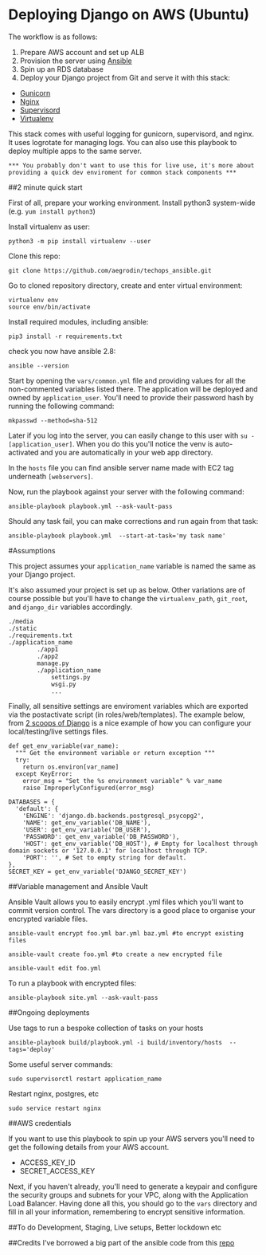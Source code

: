 Deploying Django on AWS (Ubuntu)
======

The workflow is as follows:

1. Prepare AWS account and set up ALB
2. Provision the server using [Ansible](http://www.ansible.com/home)
3. Spin up an RDS database
4. Deploy your Django project from Git and serve it with this stack:
  * [Gunicorn](http://gunicorn.org/)
  * [Nginx](http://nginx.org/)
  * [Supervisord](http://supervisord.org/)
  * [Virtualenv](http://virtualenv.readthedocs.org/en/latest/)

This stack comes with useful logging for gunicorn, supervisord, and nginx.  It uses logrotate for managing logs.  You can also use this playbook to deploy multiple apps to the same server.

`*** You probably don't want to use this for live use, it's more about providing a quick dev enviroment for common stack components ***`


##2 minute quick start

First of all, prepare your working environment.
Install python3 system-wide (e.g. `yum install python3`)

Install virtualenv as user:
```
python3 -m pip install virtualenv --user
```
Clone this repo:
```
git clone https://github.com/aegrodin/techops_ansible.git
```
Go to cloned repository directory, create and enter virtual environment:
```
virtualenv env
source env/bin/activate
```
Install required modules, including ansible:
```
pip3 install -r requirements.txt
```
check you now have ansible 2.8:
```
ansible --version
```
Start by opening the `vars/common.yml` file and providing values for all the non-commented variables listed there.  The application will be deployed and owned by `application_user`.  You'll need to provide their password hash by running the following command:

`mkpasswd --method=sha-512`

Later if you log into the server, you can easily change to this user with `su - [application_user]`.  When you do this you'll notice the venv is auto-activated and you are automatically in your web app directory.

In the `hosts` file you can find ansible server name made with EC2 tag underneath `[webservers]`.

Now, run the playbook against your server with the following command:

`ansible-playbook playbook.yml --ask-vault-pass`

Should any task fail, you can make corrections and run again from that task:

`ansible-playbook playbook.yml  --start-at-task='my task name'`


#Assumptions

This project assumes your `application_name` variable is named the same as your Django project.

It's also assumed your project is set up as below.  Other variations are of course possible but you'll have to change the `virtualenv_path`, `git_root`, and `django_dir` variables accordingly.

```
./media
./static
./requirements.txt
./application_name
		./app1
		./app2
		manage.py
		./application_name
			settings.py
			wsgi.py
			...
```

Finally, all sensitive settings are enviroment variables which are exported via the postactivate script (in roles/web/templates).  The example below, from [2 scoops of Django](http://twoscoopspress.org/products/two-scoops-of-django-1-6) is a nice example of how you can configure your local/testing/live settings files.

```
def get_env_variable(var_name):
  """ Get the environment variable or return exception """
  try:
    return os.environ[var_name]
  except KeyError:
    error_msg = "Set the %s environment variable" % var_name
    raise ImproperlyConfigured(error_msg)

DATABASES = {
  'default': {
    'ENGINE': 'django.db.backends.postgresql_psycopg2',
    'NAME': get_env_variable('DB_NAME'),
    'USER': get_env_variable('DB_USER'),
    'PASSWORD': get_env_variable('DB_PASSWORD'),
    'HOST': get_env_variable('DB_HOST'), # Empty for localhost through domain sockets or '127.0.0.1' for localhost through TCP.
    'PORT': '', # Set to empty string for default.
},
SECRET_KEY = get_env_variable('DJANGO_SECRET_KEY')
```

##Variable management and Ansible Vault

Ansible Vault allows you to easily encrypt .yml files which you'll want to commit version control.  The vars directory is a good place to organise your encrypted variable files.

`ansible-vault encrypt foo.yml bar.yml baz.yml #to encrypt existing files`

`ansible-vault create foo.yml #to create a new encrypted file`

`ansible-vault edit foo.yml`

To run a playbook with encrypted files:

`ansible-playbook site.yml --ask-vault-pass`


##Ongoing deployments

Use tags to run a bespoke collection of tasks on your hosts

`ansible-playbook build/playbook.yml -i build/inventory/hosts  --tags='deploy'`

Some useful server commands:

`sudo supervisorctl restart application_name`

Restart nginx, postgres, etc

`sudo service restart nginx`


##AWS credentials

If you want to use this playbook to spin up your AWS servers you'll need to get the following details from your AWS account.

  * ACCESS_KEY_ID
  * SECRET_ACCESS_KEY

Next, if you haven't already, you'll need to generate a keypair and configure the security groups and subnets for your VPC, along with the Application Load Balancer.  Having done all this, you should go to the `vars` directory and fill in all your information, remembering to encrypt sensitive information.


##To do
Development, Staging, Live setups, Better lockdown etc


##Credits
I've borrowed a big part of the ansible code from this [repo](https://github.com/bee-keeper/aws-ansible-django-deployment)

